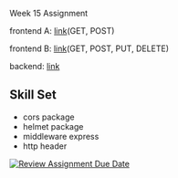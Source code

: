 Week 15 Assignment

frontend A: [link](https://week-15-mfaisalkemal-a.netlify.app)(GET, POST)

frontend B: [link](https://week-15-mfaisalkemal-b.netlify.app)(GET, POST, PUT, DELETE)

backend: [link](https://easy-plum-piranha-hat.cyclic.app)

## Skill Set
- cors package
- helmet package
- middleware express
- http header
  
[![Review Assignment Due Date](https://classroom.github.com/assets/deadline-readme-button-24ddc0f5d75046c5622901739e7c5dd533143b0c8e959d652212380cedb1ea36.svg)](https://classroom.github.com/a/A8ztcAuX)
